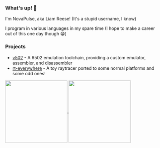 ### What's up! 👋
I'm NovaPulse, aka Liam Reese! (It's a stupid username, I know)

I program in various languages in my spare time (I hope to make a career out of this one day though 😁)

### Projects
* [v502](https://github.com/NovaPulse/v502) - A 6502 emulation toolchain, providing a custom emulator, assembler, and disassembler
* [rt-everywhere](https://github.com/NovaPulse/rt-everywhere) - A toy raytracer ported to some normal platforms and some odd ones!

<a href="https://github.com/anuraghazra/github-readme-stats">
  <img height=200 align="center" src="https://github-readme-stats.vercel.app/api/top-langs/?username=novapulse&layout=compact&bg_color=0,6D78ED,B346A9&title_color=fff&text_color=fff&border_color=000" />
</a>

<a href="https://github.com/anuraghazra/github-readme-stats">
  <img height=200 align="center" src="https://github-readme-stats.vercel.app/api?username=novapulse&hide_rank=true&bg_color=0,6D78ED,B346A9&title_color=fff&text_color=fff&border_color=000" />
</a>
